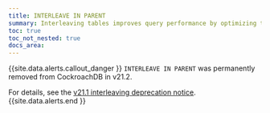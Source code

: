 ```yaml
---
title: INTERLEAVE IN PARENT
summary: Interleaving tables improves query performance by optimizing the key-value structure of closely related table's data.
toc: true
toc_not_nested: true
docs_area: 
---
```


{{site.data.alerts.callout_danger }}
`INTERLEAVE IN PARENT` was permanently removed from CockroachDB in v21.2.

For details, see the [v21.1 interleaving deprecation notice](../v21.1/interleave-in-parent.html#deprecation).
{{site.data.alerts.end }}
